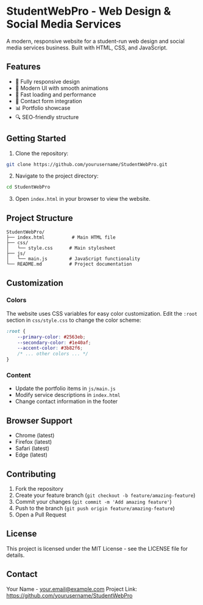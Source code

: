 # StudentWebPro - Web Design & Social Media Services

A modern, responsive website for a student-run web design and social media services business. Built with HTML, CSS, and JavaScript.

## Features

- 📱 Fully responsive design
- 🎨 Modern UI with smooth animations
- 🚀 Fast loading and performance
- 📝 Contact form integration
- 📊 Portfolio showcase
- 🔍 SEO-friendly structure

## Getting Started

1. Clone the repository:
```bash
git clone https://github.com/yourusername/StudentWebPro.git
```

2. Navigate to the project directory:
```bash
cd StudentWebPro
```

3. Open `index.html` in your browser to view the website.

## Project Structure

```
StudentWebPro/
├── index.html          # Main HTML file
├── css/
│   └── style.css      # Main stylesheet
├── js/
│   └── main.js        # JavaScript functionality
└── README.md          # Project documentation
```

## Customization

### Colors
The website uses CSS variables for easy color customization. Edit the `:root` section in `css/style.css` to change the color scheme:

```css
:root {
    --primary-color: #2563eb;
    --secondary-color: #1e40af;
    --accent-color: #3b82f6;
    /* ... other colors ... */
}
```

### Content
- Update the portfolio items in `js/main.js`
- Modify service descriptions in `index.html`
- Change contact information in the footer

## Browser Support

- Chrome (latest)
- Firefox (latest)
- Safari (latest)
- Edge (latest)

## Contributing

1. Fork the repository
2. Create your feature branch (`git checkout -b feature/amazing-feature`)
3. Commit your changes (`git commit -m 'Add amazing feature'`)
4. Push to the branch (`git push origin feature/amazing-feature`)
5. Open a Pull Request

## License

This project is licensed under the MIT License - see the LICENSE file for details.

## Contact

Your Name - your.email@example.com
Project Link: https://github.com/yourusername/StudentWebPro 